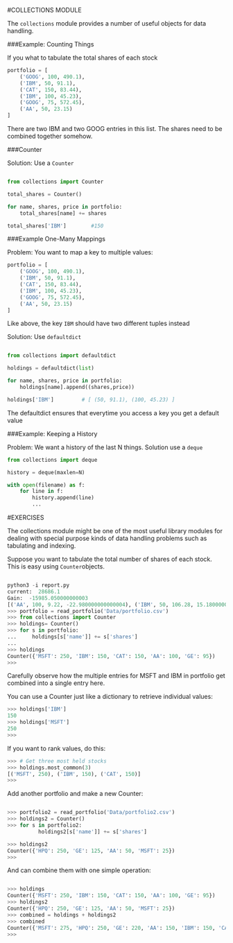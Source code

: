 #COLLECTIONS MODULE

The ```collections``` module provides a number of useful objects for data handling.

###Example: Counting Things

If you what to tabulate the total shares of each stock

```python
portfolio = [
    ('GOOG', 100, 490.1),
    ('IBM', 50, 91.1),
    ('CAT', 150, 83.44),
    ('IBM', 100, 45.23),
    ('GOOG', 75, 572.45),
    ('AA', 50, 23.15)
]
```

There are two IBM and two GOOG entries in this list. The shares need to be combined together somehow.

###Counter

Solution: Use a ```Counter```

```python

from collections import Counter

total_shares = Counter()

for name, shares, price in portfolio:
	total_shares[name] += shares

total_shares['IBM']        #150

```

###Example One-Many Mappings

Problem: You want to map a key to multiple values:

```python
portfolio = [
    ('GOOG', 100, 490.1),
    ('IBM', 50, 91.1),
    ('CAT', 150, 83.44),
    ('IBM', 100, 45.23),
    ('GOOG', 75, 572.45),
    ('AA', 50, 23.15)
]
```

Like above, the key ```IBM``` should have two different tuples instead

Solution: Use ```defaultdict```

```python

from collections import defaultdict

holdings = defaultdict(list)

for name, shares, price in portfolio:
	holdings[name].append((shares,price))

holdings['IBM']			# [ (50, 91.1), (100, 45.23) ]
```
The defaultdict ensures that everytime you access a key you get a default value


###Example: Keeping a History

Problem: We want a history of the last N things. Solution use a ```deque```

```python
from collections import deque

history = deque(maxlen=N)

with open(filename) as f:
	for line in f:
		history.append(line)
		...
```
#EXERCISES

The collections module might be one of the most useful library modules for dealing with special purpose kinds of data handling problems such as tabulating and indexing.


Suppose you want to tabulate the total number of shares of each stock. This is easy using ```Counter```objects.

```python

python3 -i report.py
current:  28686.1
Gain:  -15985.050000000003
[('AA', 100, 9.22, -22.980000000000004), ('IBM', 50, 106.28, 15.180000000000007), ('CAT', 150, 35.46, -47.98), ('MSFT', 200, 20.89, -30.339999999999996), ('GE', 95, 13.48, -26.889999999999997), ('MSFT', 50, 20.89, -44.209999999999994), ('IBM', 100, 106.28, 35.84)]
>>> portfolio = read_portfolio('Data/portfolio.csv')
>>> from collections import Counter
>>> holdings= Counter()
>>> for s in portfolio:
...     holdings[s['name']] += s['shares']
...
>>> holdings
Counter({'MSFT': 250, 'IBM': 150, 'CAT': 150, 'AA': 100, 'GE': 95})
>>>
```
Carefully observe how the multiple entries for MSFT and IBM in portfolio get combined into a single entry here.

You can use a Counter just like a dictionary to retrieve individual values:

```python
>>> holdings['IBM']
150
>>> holdings['MSFT']
250
>>>
```

If you want to rank values, do this:

```python
>>> # Get three most held stocks
>>> holdings.most_common(3)
[('MSFT', 250), ('IBM', 150), ('CAT', 150)]
>>>
```

Add another portfolio and make a new Counter:

```python

>>> portfolio2 = read_portfolio('Data/portfolio2.csv')
>>> holdings2 = Counter()
>>> for s in portfolio2:
          holdings2[s['name']] += s['shares']

>>> holdings2
Counter({'HPQ': 250, 'GE': 125, 'AA': 50, 'MSFT': 25})
>>>

```

And can combine them with one simple operation:

```python

>>> holdings
Counter({'MSFT': 250, 'IBM': 150, 'CAT': 150, 'AA': 100, 'GE': 95})
>>> holdings2
Counter({'HPQ': 250, 'GE': 125, 'AA': 50, 'MSFT': 25})
>>> combined = holdings + holdings2
>>> combined
Counter({'MSFT': 275, 'HPQ': 250, 'GE': 220, 'AA': 150, 'IBM': 150, 'CAT': 150})
>>>

```
